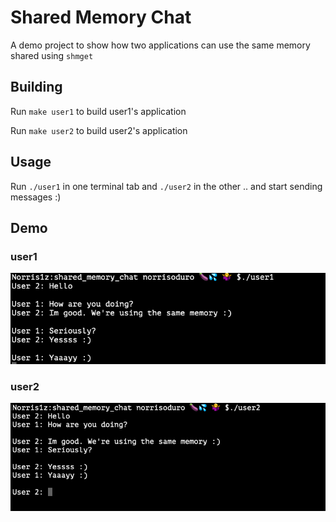 # Shared Memory Chat
 A demo project to show how two applications can use the same memory shared using `shmget`

 ## Building
 Run `make user1` to build user1's application

 Run `make user2` to build user2's application

## Usage
Run `./user1` in one terminal tab and `./user2` in the other .. and start sending messages :)

## Demo
### user1
![user1](https://github.com/Norris1z/shared_memory_chat/blob/master/images/user1.png)

### user2
![user2](https://github.com/Norris1z/shared_memory_chat/blob/master/images/user2.png)